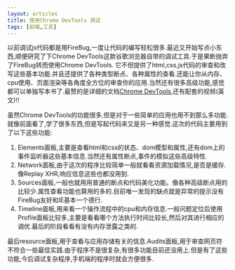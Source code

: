 ```yaml
---
layout: articles
title: 使用Chrome DevTools 调试
tags: [前端,工具]
---
```

以前调试js代码都是用FireBug,一度让代码的编写轻松很多.最近又开始写点小东西,顺便研究了下Chrome DevTools这款谷歌浏览器自带的调试工具.于是果断抛弃了FireBug转而使用Chrome DevTools.
它不但提供了html,css,js代码的审查和改写这些基本功能.并且还提供了各种类型断点、各种属性的查看.还能让你从内存、cpu使用、页面渲染等各角度全方位的审查你的应用.当然还有很多高级功能,感觉都可以单独写本书了.最赞的是详细的文档[Chrome DevTools](https://developers.google.com/chrome-developer-tools/),还有配套的视频(英文)!!

<!--more-->
虽然Chrome DevTools的功能很多,但是对于一些简单的应用也用不到那么多功能.就像前面看了,学了很多东西,但是写起代码来又是另一种感觉.这次的代码主要用到了以下这些功能:

1. Elements面板,主要是查看html和css的状态、dom模型和属性,还有dom上的事件监听器这些基本信息.当然还有属性断点,事件的模拟这些高级特性.
2. Network面板,由于这次的程序比较简单一般就看看资源加载情况,是否是缓存.像Replay XHR,响应信息这些也都没用到.
3. Sources面板,一般也就用用普通的断点和代码美化功能。像各种高级断点用的比较少.属性查看功能也算用的多的.目前唯一发现的缺点就是异常的提示没有FireBug友好和IE基本一个德行.
4. Timeline面板,用来看一个操作流程中的cpu和内存信息.一般问题定位后使用Profile面板比较多,主要是看看哪个方法执行时间比较长,然后对其进行相应的调优.最后的阶段看看有没有内存泄露之类的.

最后resource面板,用于查看与应用存储有关的信息.Audits面板,用于审查网页符不符合一些最佳实践.由于程序不是很复杂,有很多功能目前还没用上.但是有了这些功能,今后调试复杂程序,手机端的程序时就会方便很多.

